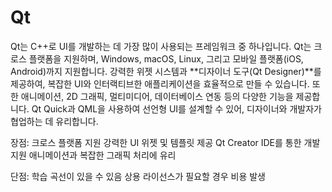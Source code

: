# Qt
Qt는 C++로 UI를 개발하는 데 가장 많이 사용되는 프레임워크 중 하나입니다. Qt는 크로스 플랫폼을 지원하며, Windows, macOS, Linux, 그리고 모바일 플랫폼(iOS, Android)까지 지원합니다.
강력한 위젯 시스템과 **디자이너 도구(Qt Designer)**를 제공하여, 복잡한 UI와 인터랙티브한 애플리케이션을 효율적으로 만들 수 있습니다.
또한 애니메이션, 2D 그래픽, 멀티미디어, 데이터베이스 연동 등의 다양한 기능을 제공합니다.
Qt Quick과 QML을 사용하여 선언형 UI를 설계할 수 있어, 디자이너와 개발자가 협업하는 데 유리합니다.

장점:
크로스 플랫폼 지원
강력한 UI 위젯 및 템플릿 제공
Qt Creator IDE를 통한 개발 지원
애니메이션과 복잡한 그래픽 처리에 유리

단점:
학습 곡선이 있을 수 있음
상용 라이선스가 필요할 경우 비용 발생
